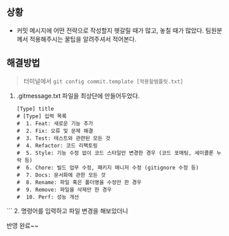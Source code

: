 <h2 id="상황">상황</h2>
<ul>
<li>커밋 메시지에 어떤 전략으로 작성할지 헷갈릴 때가 많고, 놓칠 때가 많았다. 팀원분께서 적용해주시는 꿀팁을 알려주셔서 적어본다.</li>
</ul>
<h2 id="해결방법">해결방법</h2>
<blockquote>
<p>터미널에서 <code>git config commit.template [적용할템플릿.txt]</code></p>
</blockquote>
<ol>
<li>.gitmessage.txt 파일을 최상단에 만들어두었다.<pre><code class="language-txt">[Type] title
# [Type] 입력 목록
#  1. Feat: 새로운 기능 추가
#  2. Fix: 오류 및 문제 해결
#  3. Test: 테스트와 관련된 모든 것
#  4. Refactor: 코드 리팩토링
#  5. Style: 기능 수정 없이 코드 스타일만 변경한 경우 (코드 포매팅, 세미콜론 누락 등)
#  6. Chore: 빌드 업무 수정, 패키지 매니저 수정 (gitignore 수정 등)
#  7. Docs: 문서화에 관한 모든 것
#  8. Rename: 파일 혹은 폴더명을 수정만 한 경우
#  9. Remove: 파일을 삭제만 한 경우
#  10. Perf: 성능 개선
</code></pre>
</li>
</ol>
<p>```
2. 명령어를 입력하고 파일 변경을 해보았더니 
<img alt="" src="https://velog.velcdn.com/images/greendev/post/28122aac-4a00-48e1-b823-ba211accd490/image.png" /></p>
<p>반영 완료~~</p>